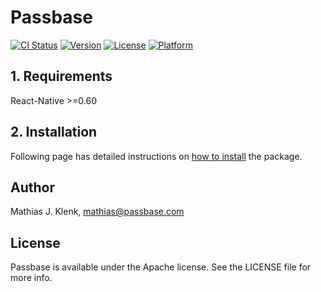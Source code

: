 # Passbase

[![CI Status](https://img.shields.io/travis/mattk90/Passbase.svg?style=flat)](https://travis-ci.org/mattk90/Passbase)
[![Version](https://img.shields.io/cocoapods/v/Passbase.svg?style=flat)](https://cocoapods.org/pods/Passbase)
[![License](https://img.shields.io/cocoapods/l/Passbase.svg?style=flat)](https://cocoapods.org/pods/Passbase)
[![Platform](https://img.shields.io/cocoapods/p/Passbase.svg?style=flat)](https://cocoapods.org/pods/Passbase)

## 1. Requirements
React-Native >=0.60

## 2. Installation

Following page has detailed instructions on [how to install](https://docs.passbase.com/react-native#1-install-the-package) the package.

## Author

Mathias J. Klenk, mathias@passbase.com

## License

Passbase is available under the Apache license. See the LICENSE file for more info.
